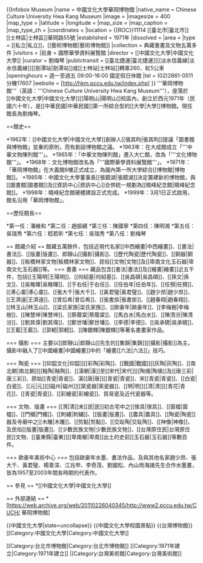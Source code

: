 {{Infobox Museum
 |name          = 中國文化大學華岡博物館
 |native_name   = Chinese Culture University Hwa Kang Museum
 |image         = 
 |imagesize     = 400
 |map_type      = <!--Taiwan--><!--需要提供坐標-->
 |latitude      = 
 |longitude     = 
 |map_size      = 
 |map_caption   = 
 |map_type_zh   = 
 |coordinates   = 
 |location      = {{ROC}}11114 [[臺北市|臺北市]][[士林區|士林區]]華岡路55號
 |established   = 1971年
 |dissolved     =
 |area          = 
 |type          = [[私立|私立]]，[[藝術博物館|藝術博物館]]
 |collection    = 典藏書畫及文物五萬多件
 |visitors      =
 |前身          = 國際華學資料展覽館
 |director      = [[中國文化大學|中國文化大學]]
 |curator       = 劉梅琴
 |publictransit = [[臺北捷運|臺北捷運]][[淡水信義線|淡水信義線]][[劍潭站|劍潭站]]或[[士林站|士林站]]轉乘260、紅5公車
 |openinghours  = 週一至週五 09:00-16:00 國定假日休館
 |tel           = (02)2861-0511 分機17607
 |website       = [http://hkm.pccu.edu.tw/index.php]
}}
'''華岡博物館'''（英語：'''Chinese Culture University Hwa Kang Museum'''），座落於[[中國文化大學|中國文化大學]][[陽明山|陽明山]]校區內，創立於西元1971年（民國六十年），是[[中華民國|中華民國]]第一所綜合型的[[大學|大學]]博物館。現任館長為劉梅琴。

==館史==

*1962年：[[中國文化大學|中國文化大學]]創辦人[[張其昀|張其昀]]提議「圖書館與博物館」並重的原則，而有創設博物館之議。
*1963年：在大成館成立「'''中華文物陳列館'''」。
*1965年：「中華文物陳列館」遷入大仁館，改為「'''文化博物館'''」。
*1968年：文化博物館改名為「'''國際華學資料展覽館'''」。
*1971年：「華岡博物館」在大義館6樓正式成立，為國內第一所大學綜合[[博物館|博物館]]。
*1985年：中國文化大學董事長[[張鏡湖|張鏡湖]]決定籌建新的博物館，與[[圖書館|圖書館]]及[[資訊中心|資訊中心]]合併統一規劃為[[曉峰紀念館|曉峰紀念館]]。
*1998年：曉峰紀念館硬體建設正式完成。
*1999年：3月1日正式啟用，館名沿用「華岡博物館」。

==歷任館長==

*第一任：潘維和
*第二任：趙振績
*第三任：陳國寧
*第四任：陳明湘
*第五任：吳瑞秀
*第六任：嵇若昕
*第七任：吳瑞秀
*第八任：劉梅琴

== 館藏介紹 ==
館藏五萬餘件，包括近現代名家[[中西繪畫|中西繪畫]]、[[書法|書法]]、[[版畫|版畫]]、郎靜山[[攝影|攝影]]、[[歷代陶瓷|歷代陶瓷]]、[[銅器|銅器]]、[[板橋林家文物|板橋林家文物]]、民俗[[文物|文物]]及[[卑南文化玉石器|卑南文化玉石器]]等。
=== 書畫 ===
藏品包含[[書法|書法]]及[[繪畫|繪畫]]近五千件，包括[[王陽明|王陽明]]、[[何紹基|何紹基]]、[[吳昌碩|吳昌碩]]、[[孫文|孫文]]、[[吳稚暉|吳稚暉]]、[[于右任|于右任]]、[[任伯年|任伯年]]、[[任預|任預]]、[[溥心畬|溥心畬]]、[[張大千|張大千]]、[[黃君璧|黃君璧]]、[[趙少昂|趙少昂]]、[[王濟遠|王濟遠]]、[[曾后希|曾后希]]、[[張書旂|張書旂]]、[[趙春翔|趙春翔]]、[[林玉山|林玉山]]、[[梁氏家族|梁氏家族]]、[[歐豪年|歐豪年]]、[[李梅樹|李梅樹]]、[[陳慧坤|陳慧坤]]、[[蔡蔭棠|蔡蔭棠]]、[[馬白水|馬白水]]、[[陳清汾|陳清汾]]、[[劉其偉|劉其偉]]、[[鄭世璠|鄭世璠]]、[[李德|李德]]、[[吳承硯|吳承硯]]、[[王藍|王藍]]、[[郭軔|郭軔]]、[[陳銀輝|陳銀輝]]等著名書畫家作品。

=== 攝影 ===
主要以[[郎靜山|郎靜山]]先生的[[集錦|集錦]][[攝影|攝影]]為主，攝影中融入了[[中國繪畫|中國繪畫]]中的「繪畫[[六法|六法]]」技巧。

=== 陶瓷 ===
[[仰韶文化|仰韶]][[彩陶|彩陶]]、[[戰國|戰國]][[灰陶|灰陶]]、[[南北朝|南北朝]][[釉陶|釉陶]]、[[漢朝|漢]]至[[宋代|宋代]][[陶俑|陶俑]]及[[唐三彩|唐三彩]]、原始[[青瓷|青瓷]]、漢[[唐|唐]][[青瓷|青瓷]]、宋[[青瓷|青瓷]]、[[白瓷|白瓷]]、[[元|元]][[磁州|磁州]][[窯瓷器|窯瓷器]]、[[明|明]][[清|清]][[青花|青花]]、[[青瓷|青瓷]]、[[彩繪瓷|彩繪瓷]]、貿易瓷及近代瓷器等。

=== 文物、版畫 ===
[[清|清]]末[[民|民]]初古宅中之[[傢具|傢具]]、[[窗櫺|窗櫺]]、[[門楣|門楣]]、[[刺繡|刺繡]]、[[版畫|版畫]]、[[農具|農具]]、[[陶瓷|陶瓷]]器及寺廟中之[[木雕|木雕]]、[[剪黏|剪黏]]、[[交趾陶|交趾陶]]、[[神像|神像]]，及民俗[[版畫|版畫]]、[[少數民族文物|少數民族文物]]、[[台灣原住民|台灣原住民]]文物、[[臺東縣|臺東]][[卑南鄉|卑南]]出土的史前[[玉石器|玉石器]]等數百件。

=== 歐豪年美術中心 ===
包括歐豪年水墨、書法作品，及與其他名家趙少昂、張大千、黃君璧、楊善深、江兆申、李奇茂、劉國松、內山雨海諸先生合作水墨畫，皆為1957至2003年間各時期的代表作。

== 參見 ==
*[[中國文化大學|中國文化大學]]

== 外部連結 ==
*[https://web.archive.org/web/20110226040345/http://www2.pccu.edu.tw/CUCH/ 華岡博物館]


{{中國文化大學|state=uncollapse}}
{{中國文化大學校園景點}}
{{台灣博物館}}
[[Category:中國文化大學|Category:中國文化大學]]

[[Category:台北市博物館|Category:台北市博物館]]
[[Category:1971年建立|Category:1971年建立]]
[[Category:台灣美術館|Category:台灣美術館]]
